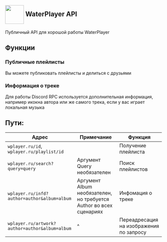## <img src="https://waterplayer.ru/assets/icon.svg" align="center" width="60pt"> WaterPlayer API
Публичный API для хорошой работы WaterPlayer

## Функции
### Публичные плейлисты
Вы можете публиковать плейлисты и делиться с друзьями

### Информация о треке
Для работы Discord RPC используется дополнительная информация, например икокна автора или же самого трека, если у вас играет локальная музыка

## Пути:
| Адрес                                          | Примечание                                                         | Функция                                 |
|------------------------------------------------|--------------------------------------------------------------------|-----------------------------------------|
| `wplayer.ru/id`, `wplayer.ru/playlist/id`      |                                                                    | Получение плейлиста                     |
| `wplayer.ru/search?query=query`                | Аргумент Query необязателен                                        | Поиск плейлистов                        |
| `wplayer.ru/infd?author=author&album=album`    | Аргумент Album необязателен, но требуется Author во всех сценариях | Инфомация о треке                       |
| `wplayer.ru/artwork?author=author&album=album` | ^                                                                  | Переадресация на изображения по запросу |
